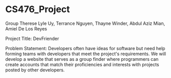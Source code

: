 # CS476_Project

Group
Therese Lyle Uy, Terrance Nguyen, Thayne Winder, Abdul Aziz Mian, Amiel De Los Reyes


Project Title: DevFriender


Problem Statement:
Developers often have ideas for software but need help forming teams with developers that meet the project's requirements. We will develop a website that serves as a group finder where programmers can create accounts that match their proficiencies and interests with projects posted by other developers.
